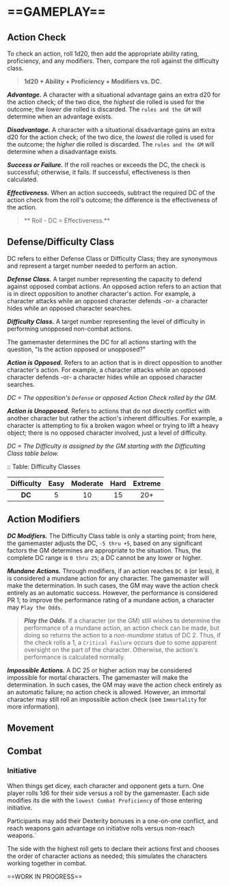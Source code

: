 # ==GAMEPLAY==



## Action Check

To check an action, roll 1d20, then add the appropriate ability rating, proficiency, and any modifiers. Then, compare the roll against the difficulty class.

> **1d20 + Ability + Proficiency + Modifiers vs. DC.**

***Advantage.*** A character with a situational advantage gains an extra d20 for the action check; of the two dice, the *highest* die rolled is used for the outcome; the *lower* die rolled is discarded. The `rules and the GM` will determine when an advantage exists.

***Disadvantage.*** A character with a situational disadvantage gains an extra d20 for the action check; of the two dice, the *lowest* die rolled is used for the outcome; the *higher* die rolled is discarded. The `rules and the GM` will determine when a disadvantage exists.

***Success or Failure.*** If the roll reaches or exceeds the DC, the check is successful; otherwise, it fails. If successful, effectiveness is then calculated.

***Effectiveness.*** When an action succeeds, subtract the required DC of the action check from the roll's outcome; the difference is the effectiveness of the action.

> ** Roll - DC = Effectiveness.**

## Defense/Difficulty Class

DC refers to either Defense Class or Difficulty Class; they are synonymous and represent a target number needed to perform an action.

***Defense Class.*** A target number representing the capacity to defend against opposed combat actions. An opposed action refers to an action that is in direct opposition to another character's action. For example, a character attacks while an opposed character defends -or- a character hides while an opposed character searches.

***Difficulty Class.*** A target number representing the level of difficulty in performing unopposed non-combat actions.

The gamemaster determines the DC for all actions starting with the question, "Is the action opposed or unopposed?"

***Action is Opposed.*** Refers to an action that is in direct opposition to another character's action. For example, a character attacks while an opposed character defends -or- a character hides while an opposed character searches.

*DC = The opposition's `Defense` or opposed Action Check rolled by the GM.*

***Action is Unopposed.*** Refers to actions that do not directly conflict with another character but rather the action's inherent difficulties. For example, a character is attempting to fix a broken wagon wheel or trying to lift a heavy object; there is no opposed character involved, just a level of difficulty.

*DC = The Difficulty is assigned by the GM starting with the Difficulting Class table below.*

:: Table: Difficulty Classes

| Difficulty | Easy | Moderate | Hard | Extreme |
| :--------: | :--: | :------: | :--: | :-----: |
|   **DC**   |  5   |    10    |  15  |   20+   |

## Action Modifiers

***DC Modifiers.*** The Difficulty Class table is only a starting point; from here, the gamemaster adjusts the DC, `-5 thru +5`, based on any significant factors the GM determines are appropriate to the situation. Thus, the complete DC range is `0 thru 25`; a DC cannot be any lower or higher.

***Mundane Actions.*** Through modifiers, if an action reaches `DC 0`  (or less), it is considered a mundane action for any character. The gamemaster will make the determination. In such cases, the GM may wave the action check entirely as an automatic success. However, the performance is considered PR 1; to improve the performance rating of a mundane action, a character may `Play the Odds`.

> ***Play the Odds.*** If a character (or the GM) still wishes to determine the performance of a mundane action, an action check can be made, but doing so returns the action to a *non-mundane* status of DC 2. Thus, if the check rolls a 1, a `Critical Failure` occurs due to some apparent oversight on the part of the character. Otherwise, the action's performance is calculated normally.

***Impossible Actions.*** A DC 25 or higher action may be considered impossible for mortal characters. The gamemaster will make the determination. In such cases, the GM may wave the action check entirely as an automatic failure; no action check is allowed. However, an immortal character may still roll an impossible action check (see `Immortality` for more information).

## Movement

<!--Add copy here -->

## Combat

<!--Add copy here -->

### Initiative

When things get dicey, each character and opponent gets a turn. One player rolls 1d6 for their side versus a roll by the gamemaster. Each side modifies its die with the `lowest Combat Proficiency` of those entering initiative.

Participants may add their Dexterity bonuses in a one-on-one conflict, and reach weapons gain advantage on initiative rolls versus non-reach weapons.`

The side with the highest roll gets to declare their actions first and chooses the order of character actions as needed; this simulates the characters working together in combat.



==WORK IN PROGRESS==
